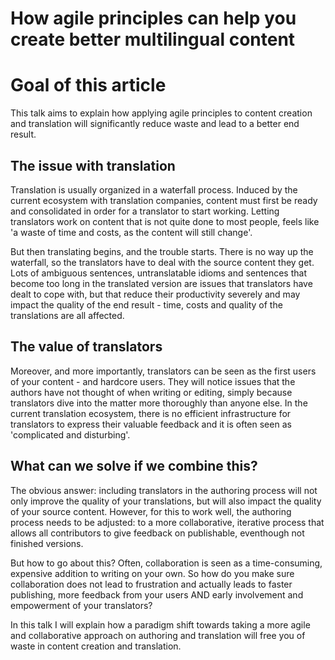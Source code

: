 # How agile principles can help you create better multilingual content

# Goal of this article
This talk aims to explain how applying agile principles to content creation and translation will significantly reduce waste and lead to a better end result. 

## The issue with translation
Translation is usually organized in a waterfall process. Induced by the current ecosystem with translation companies, content must first be ready and consolidated in order for a translator to start working. Letting translators work on content that is not quite done to most people, feels like 'a waste of time and costs, as the content will still change'. 

But then translating begins, and the trouble starts. There is no way up the waterfall, so the translators have to deal with the source content they get.
Lots of ambiguous sentences, untranslatable idioms and sentences that become too long in the translated version are issues 
that translators have dealt to cope with, but that reduce their productivity severely and may impact the quality of the end result - time, costs and quality of the translations are all affected.

## The value of translators
Moreover, and more importantly, translators can be seen as the first users of your content - and hardcore users. 
They will notice issues that the authors have not thought of when writing or editing, 
simply because translators dive into the matter more thoroughly than anyone else. In the current translation ecosystem, there is no efficient infrastructure for translators to express their valuable feedback and it is often seen as 'complicated and disturbing'. 

## What can we solve if we combine this? 
The obvious answer: including translators in the authoring process will not only improve the quality of your translations, 
but will also impact the quality of your source content. However, for this to work well, the authoring process needs to be adjusted: to a more collaborative, iterative process that allows all contributors to give feedback on publishable, eventhough not finished versions. 

But how to go about this? Often, collaboration is seen as a time-consuming, expensive addition to writing on your own. So how do you make sure collaboration does not lead to frustration and actually leads to faster publishing, more feedback from your users AND early involvement and empowerment of your translators?

In this talk I will explain how a paradigm shift towards taking a more agile and collaborative approach on authoring and translation will free you of waste in content creation and translation.

